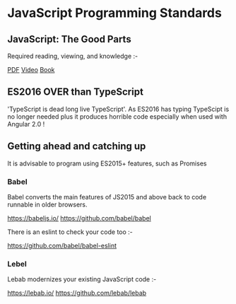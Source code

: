 # JavaScript Programming Standards

## JavaScript: The Good Parts
Required reading, viewing, and knowledge :-

[PDF](http://bdcampbell.net/javascript/book/javascript_the_good_parts.pdf)
[Video](https://www.youtube.com/watch?v=hQVTIJBZook)
[Book](https://www.amazon.co.uk/JavaScript-Good-Parts-Douglas-Crockford/dp/0596517742)

## ES2016 OVER than TypeScript ##
'TypeScript is dead long live TypeScript'. As ES2016 has typing TypeScipt is no longer needed plus it produces horrible code especially when used with Angular 2.0 !

## Getting ahead and catching up ##
It is advisable to program using ES2015+ features, such as Promises 

### Babel ###
Babel converts the main features of JS2015 and above back to code runnable in older browsers.

https://babeljs.io/ https://github.com/babel/babel

There is an eslint to check your code too :-

https://github.com/babel/babel-eslint

### Lebel ###
Lebab modernizes your existing JavaScript code :-

https://lebab.io/ https://github.com/lebab/lebab
